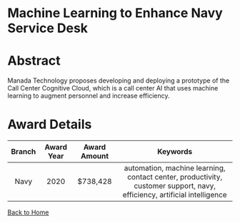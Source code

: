 
Machine Learning to Enhance Navy Service Desk
=============================================

# Abstract


Manada Technology proposes developing and deploying a prototype of the Call Center Cognitive Cloud, which is a call center AI that uses machine learning to augment personnel and increase efficiency.  

# Award Details

|Branch|Award Year|Award Amount|Keywords|
| :---: | :---: | :---: | :---: |
|Navy|2020|$738,428|automation, machine learning, contact center, productivity, customer support, navy, efficiency, artificial intelligence|
  
  


[Back to Home](https://github.com/chrischow/dod_sbir_awards/JH/#1999)